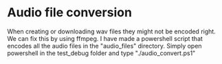 



# Audio file conversion
When creating or downloading wav files they might not be encoded right. We can fix this by using ffmpeg. I have made a powershell script that encodes all the audio files in the "audio_files" directory. Simply open powershell in the test_debug folder and type "./audio_convert.ps1"